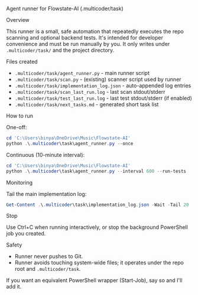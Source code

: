 Agent runner for Flowstate-AI (.multicoder/task)

Overview

This runner is a small, safe automation that repeatedly executes the repo scanning and optional backend tests. It's intended for developer convenience and must be run manually by you. It only writes under `.multicoder/task/` and the project directory.

Files created

- `.multicoder/task/agent_runner.py` - main runner script
- `.multicoder/task/scan.py` - (existing) scanner script used by runner
- `.multicoder/task/implementation_log.json` - auto-appended log entries
- `.multicoder/task/scan_last_run.log` - last scan stdout/stderr
- `.multicoder/task/test_last_run.log` - last test stdout/stderr (if enabled)
- `.multicoder/task/next_tasks.md` - generated short task list

How to run

One-off:

```powershell
cd 'C:\Users\binya\OneDrive\Music\Flowstate-AI'
python .\.multicoder\task\agent_runner.py --once
```

Continuous (10-minute interval):

```powershell
cd 'C:\Users\binya\OneDrive\Music\Flowstate-AI'
python .\.multicoder\task\agent_runner.py --interval 600 --run-tests
```

Monitoring

Tail the main implementation log:

```powershell
Get-Content .\.multicoder\task\implementation_log.json -Wait -Tail 20
```

Stop

Use Ctrl+C when running interactively, or stop the background PowerShell job you created.

Safety

- Runner never pushes to Git.
- Runner avoids touching system-wide files; it operates under the repo root and `.multicoder/task`.

If you want an equivalent PowerShell wrapper (Start-Job), say so and I'll add it.
